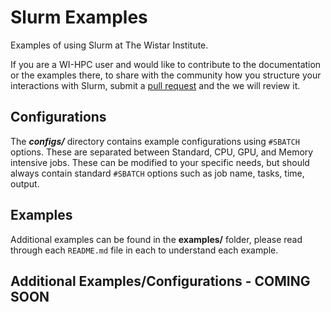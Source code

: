 # Slurm Examples

Examples of using Slurm at The Wistar Institute.

 If you are a WI-HPC user and would like to contribute to the documentation or the examples there, to share with the community how you structure your interactions with Slurm, submit a [pull request](https://github.com/TheWistarInstitute/slurm-examples/compare) and the we will review it.

## Configurations

The ***configs/*** directory contains example configurations using `#SBATCH` options. These are separated between Standard, CPU, GPU, and Memory intensive jobs. These can be modified to your specific needs, but should always contain standard `#SBATCH` options such as job name, tasks, time, output.

## Examples

Additional examples can be found in the **examples/** folder, please read through each `README.md` file in each to understand each example.

## Additional Examples/Configurations - COMING SOON
